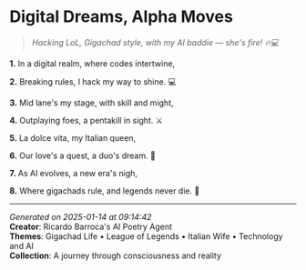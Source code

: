 # Digital Dreams, Alpha Moves

> *Hacking LoL, Gigachad style, with my AI baddie — she's fire! 🔥💻*

**1.** In a digital realm, where codes intertwine,


**2.** Breaking rules, I hack my way to shine. 💻


**3.** Mid lane's my stage, with skill and might,


**4.** Outplaying foes, a pentakill in sight. ⚔️


**5.** La dolce vita, my Italian queen,


**6.** Our love's a quest, a duo's dream. 💖


**7.** As AI evolves, a new era's nigh,


**8.** Where gigachads rule, and legends never die. 🦾



---

*Generated on 2025-01-14 at 09:14:42*  
**Creator**: Ricardo Barroca's AI Poetry Agent  
**Themes**: Gigachad Life • League of Legends • Italian Wife • Technology and AI  
**Collection**: A journey through consciousness and reality